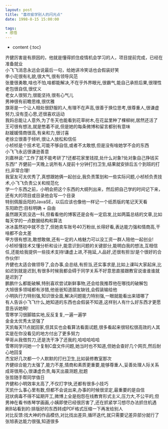```yaml
---
layout: post
title: "喜欢偷学别人的闪光点"
date: 1998-8-15 15:00:00

tags:
- 感悟
---
```

* content
{:toc}











齐健厉害是有原因的，他就是懂得抓住疫情机会学习的人，项目提前完成，已经在准备就业  
小飞飞消息永远会说最后一句，给她讲冷笑话也会假装好笑  
李小花很有礼貌,很大气,很有领导风范  
张曼很勇敢,啥也不怕,啥都能解决,不在乎外界眼光,很霸气,能自己承担后果,很理性  
老包很自信,很仗义  
老女人很努力,很能坚持,很有心气儿  
男神很有前瞻思维,很优雅  
旗哥是一个让人相处很舒服的人,有理不在声高,很善于换位思考,很尊重人,很谦虚努力,没有歪心思,还很喜欢运动  
我妈总能让人意外,为了冬天也能看到花草树木,在花盆里种了棵柳树,居然还活了  
王可很有想法,就是憋着不说,但是她的每条微博和留言都别有意味  
赵媛媛情商很高,有亲和力,很讨喜  
老徐立很善于倾听,很让人放松和信任  
小桢桢是个技术宅,可能不够自信,或者不太敢想,但是没有啥她学不会的东西  
小飞飞永远很谦逊善意  
刘嘉林说:"工作了就不能考研了?还都花家里钱捏,处什么对象?处对象自己挣钱买东西!"
齐健前一天晚上说所有人提前十分钟打扫卫生,结果就安排后五个到班的打扫,非常合理!  
我室友可太优秀了,真想跟她俩一起创业,我负责策划和一些实际问题,小桢桢负责技术,小飞飞负责公关和规范化  
学一个东西之前，小明会把这个东西的大纲列出来，然后把自己学的时间记下来，还有大的项目或目录他会写一个目录  
特别佩服岳阳的JavaSE，以后应该也像他一样记一个纸质版的笔记天天看  
东阳欧巴:目标明确 + 自由  
虽然跟天凯没选一科,但看看他的博客还是会有一定启发,比如两篇总结的文章,比如每天学的一点数据结构和算法  
冰冰虽然初中就不念了,但她卖车账号40万粉丝,长得好看,表达能力强和情商高,干啥都不会太差  
甲方很有想法,敢想敢做,还有一定的人格魅力可以没工资一群人陪他一起创业!  
小桢桢懂技术又懂分析和设计,能意识到问题的关键部分,能明白我的想法,互相信任,还能给我提供一些技术支持!谦虚上进,不拖延,人品好,还很有担当!是个很好的合作伙伴!  
齐健也太适合做领导了,会办事,会总结,有担当,还实事求是,比如上课叫大家起床,比如迟到就是迟到,有很多时候我都会碍于同学关系不好意思直接跟教官说谁谁谁就是迟到了  
鹏鹏什么都能破解,特别喜欢尝试新鲜事物,还会给我推荐他在哪找的破解包  
大旭很多领域都有涉猎,他爸爸知道朋友缺钱,会假装输给他  
小明执行力特别强,知识很全面,解决问题能力特别强,一眼就能看出来错哪了  
有人告诉小飞飞什么,她知道的东西也会假装不知道,这样别人有什么好东西才更愿意告诉她啊!  
雪寒学习很脚踏实地,反反复复,一遍一遍学  
金金太优秀太坚强了  
天凯每天11点就回家,但其实也会看算法看面试题,很多看起来很轻松很高效的人其实是在你没看见的地方付出了更多努力  
甲哥从我借剪刀,还是洗干净了还我的,哈哈哈哈哈  
雪寒同学问她一个复制C盘文件问题,她当时也不知道,但她会查好几个网页,然后耐心地回复  
杰宝好几次都一个人默默的打扫卫生,比如装修教室那次  
齐健综合能力太强了,能力不差,情商和素质更重要,能够尊重人,妥善处理人际关系  
成哥很用心,很谦虚负责,每天出晨测题,批题  
张哲随手帮同学值日  
齐健和小明效率太高了,不仅打字快,还都有很多小技巧  
天凯什么事心里有数,但都不会说出来,办事的时候很坚定,最重要的是自信  
冠状病毒不得不延期开工,微博上全是抱怨在线教育形式主义,压力大,不公平的,但男神在看书练琴学画画,小姨即使已经很厉害了,还在抓紧学习想尽办法抓住机遇  
刷B站看到的:排版好的东西转成PDF格式压缩一下再发给别人  
对比反馈:找大神的作品模仿,对比找出差异,循环迭代,就只需要记差异部分就行了  
张旭表达能力很强,知道很多  




